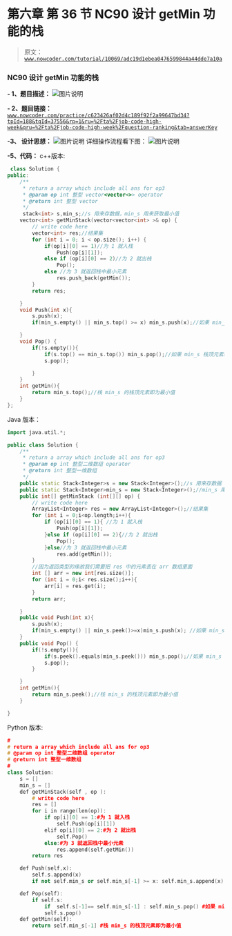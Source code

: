 # 第六章 第 36 节 NC90 设计 getMin 功能的栈

> 原文：[`www.nowcoder.com/tutorial/10069/adc19d1ebea0476599844a44dde7a10a`](https://www.nowcoder.com/tutorial/10069/adc19d1ebea0476599844a44dde7a10a)

### NC90 设计 getMin 功能的栈

**- 1、题目描述：**
![图片说明](img/929e2304f6b644bace069f79c3d2964b.png "图片标题")

**- 2、题目链接：**
[`www.nowcoder.com/practice/c623426af02d4c189f92f2a99647bd34?tpId=188&tqId=37556&rp=1&ru=%2Fta%2Fjob-code-high-week&qru=%2Fta%2Fjob-code-high-week%2Fquestion-ranking&tab=answerKey`](https://www.nowcoder.com/practice/c623426af02d4c189f92f2a99647bd34?tpId=188&tqId=37556&rp=1&ru=%2Fta%2Fjob-code-high-week&qru=%2Fta%2Fjob-code-high-week%2Fquestion-ranking&tab=answerKey)

**-3、 设计思想：**
![图片说明](img/c422277694dadd3227b8d2b7561cd74e.png "图片标题")
详细操作流程看下图：
![图片说明](img/2e1575b1ae686e0701309f1c7abdd1b2.png "图片标题")

**-5、代码：**
c++版本:

```cpp
 class Solution {
public:
    /**
     * return a array which include all ans for op3
     * @param op int 整型 vector<vector<>> operator
     * @return int 整型 vector
     */
     stack<int> s,min_s;//s 用来存数据，min_s 用来获取最小值
    vector<int> getMinStack(vector<vector<int> >& op) {
        // write code here
        vector<int> res;//结果集
        for (int i = 0; i < op.size(); i++) {
            if(op[i][0] == 1)//为 1 就入栈
                Push(op[i][1]);
            else if (op[i][0] == 2)//为 2 就出栈
                Pop();
            else //为 3 就返回栈中最小元素
                res.push_back(getMin());
        }
        return res;

    }
    void Push(int x){
        s.push(x);
        if(min_s.empty() || min_s.top() >= x) min_s.push(x);//如果 min_s 为空,或者栈顶元素大于 x 就进入 min_s

    }
    void Pop() {
        if(!s.empty()){
            if(s.top() == min_s.top()) min_s.pop();//如果 min_s 栈顶元素和栈 s 中要出栈的元素相等，那么也需要出栈
            s.pop();

        }
    }
    int getMin(){
        return min_s.top();//栈 min_s 的栈顶元素即为最小值
    }
};

```

Java 版本：

```cpp
import java.util.*;

public class Solution {
    /**
     * return a array which include all ans for op3
     * @param op int 整型二维数组 operator
     * @return int 整型一维数组
     */
    public static Stack<Integer>s = new Stack<Integer>();//s 用来存数据
    public static Stack<Integer>min_s = new Stack<Integer>();//min_s 用来获取最小值
    public int[] getMinStack (int[][] op) {
        // write code here
        ArrayList<Integer> res = new ArrayList<Integer>();//结果集
        for (int i = 0;i<op.length;i++){
            if (op[i][0] == 1){ //为 1 就入栈
                Push(op[i][1]);
            }else if (op[i][0] == 2){//为 2 就出栈
                Pop();
            }else//为 3 就返回栈中最小元素
                res.add(getMin());
        }
        //因为返回类型的缘故我们需要把 res 中的元素丢在 arr 数组里面
        int [] arr = new int[res.size()];
        for (int i = 0;i< res.size();i++){
            arr[i] = res.get(i);
        }
        return arr;

    }
    public void Push(int x){
        s.push(x);
        if(min_s.empty() || min_s.peek()>=x)min_s.push(x); //如果 min_s 为空,或者栈顶元素大于 x 就进入 min_s
    }
    public void Pop() {
        if(!s.empty()){
            if(s.peek().equals(min_s.peek())) min_s.pop();//如果 min_s 栈顶元素和栈 s 中要出栈的元素相等，那么也需要出栈
            s.pop();
        }   

    }
    int getMin(){
        return min_s.peek();//栈 min_s 的栈顶元素即为最小值
    }

}
```

Python 版本:

```cpp
#
# return a array which include all ans for op3
# @param op int 整型二维数组 operator
# @return int 整型一维数组
#
class Solution:
    s = []
    min_s = []
    def getMinStack(self , op ):
        # write code here
        res = []
        for i in range(len(op)):
            if op[i][0] == 1:#为 1 就入栈
                self.Push(op[i][1])
            elif op[i][0] == 2:#为 2 就出栈
                self.Pop()
            else:#为 3 就返回栈中最小元素
                res.append(self.getMin())
        return res

    def Push(self,x):
        self.s.append(x)
        if not self.min_s or self.min_s[-1] >= x: self.min_s.append(x) #如果 min_s 为空,或者栈顶元素大于 x 就进入 min_s

    def Pop(self):
        if self.s:
            if  self.s[-1]== self.min_s[-1] : self.min_s.pop() #如果 min_s 栈顶元素和栈 s 中要出栈的元素相等，那么也需要出栈
            self.s.pop()
    def getMin(self):
        return self.min_s[-1] #栈 min_s 的栈顶元素即为最小值

```